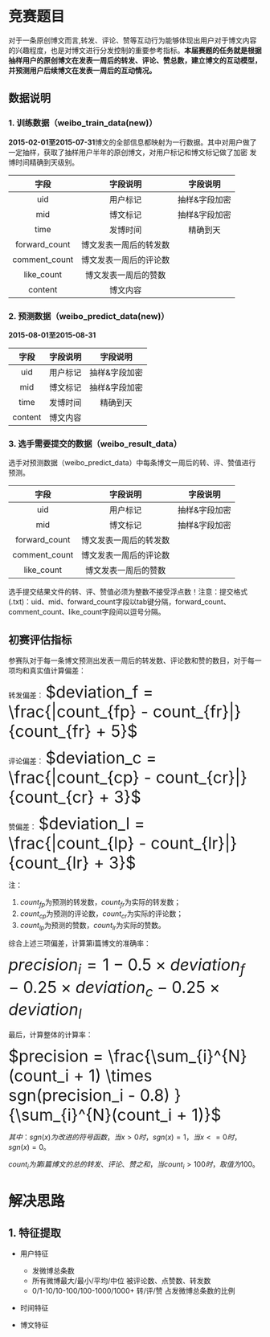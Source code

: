 # 竞赛题目

对于一条原创博文而言,转发、评论、赞等互动行为能够体现出用户对于博文内容的兴趣程度，也是对博文进行分发控制的重要参考指标。**本届赛题的任务就是根据抽样用户的原创博文在发表一周后的转发、评论、赞总数，建立博文的互动模型，并预测用户后续博文在发表一周后的互动情况。**

## 数据说明

### 1. 训练数据（weibo_train_data(new)）

**2015-02-01至2015-07-31**博文的全部信息都映射为一行数据。其中对用户做了一定抽样，获取了抽样用户半年的原创博文，对用户标记和博文标记做了加密 发博时间精确到天级别。 

| 字段 | 字段说明 |    字段说明   |
|:----:|:--------:|:-------------:|
|  uid | 用户标记 | 抽样&字段加密 |
|  mid | 博文标记 | 抽样&字段加密 |
| time | 发博时间 | 精确到天 |
| forward_count | 博文发表一周后的转发数 |    |
| comment_count | 博文发表一周后的评论数 |    |
| like_count | 博文发表一周后的赞数 |    |
| content | 博文内容 |    |

### 2. 预测数据（weibo_predict_data(new)）

**2015-08-01至2015-08-31**

| 字段 | 字段说明 |    字段说明   |
|:----:|:--------:|:-------------:|
|  uid | 用户标记 | 抽样&字段加密 |
|  mid | 博文标记 | 抽样&字段加密 |
| time | 发博时间 | 精确到天 |
| content | 博文内容 |    |

### 3. 选手需要提交的数据（weibo_result_data）

选手对预测数据（weibo_predict_data）中每条博文一周后的转、评、赞值进行预测。

| 字段 | 字段说明 |    字段说明   |
|:----:|:--------:|:-------------:|
|  uid | 用户标记 | 抽样&字段加密 |
|  mid | 博文标记 | 抽样&字段加密 |
| forward_count | 博文发表一周后的转发数 |    |
| comment_count | 博文发表一周后的评论数 |    |
| like_count | 博文发表一周后的赞数 |    |

选手提交结果文件的转、评、赞值必须为整数不接受浮点数！注意：提交格式(.txt)：uid、mid、forward_count字段以tab键分隔，forward_count、comment_count、like_count字段间以逗号分隔。

## 初赛评估指标

参赛队对于每一条博文预测出发表一周后的转发数、评论数和赞的数目，对于每一项均和真实值计算偏差：

转发偏差：
<font size=6>$deviation_f = \frac{|count_{fp} - count_{fr}|}{count_{fr} + 5}$</font>

评论偏差：
<font size=6>$deviation_c = \frac{|count_{cp} - count_{cr}|}{count_{cr} + 3}$</font>

赞偏差：
<font size=6>$deviation_l = \frac{|count_{lp} - count_{lr}|}{count_{lr} + 3}$</font>

注：
1. $count_{fp}$为预测的转发数，$count_{fr}$为实际的转发数；
2. $count_{cp}$为预测的评论数，$count_{cr}$为实际的评论数；
1. $count_{lp}$为预测的赞数，$count_{lr}$为实际的赞数。

综合上述三项偏差，计算第i篇博文的准确率：

<font size=6>$precision_i = 1 - 0.5 \times deviation_f - 0.25 \times deviation_c - 0.25 \times deviation_l$</font>

最后，计算整体的计算率：

<font size=6>$precision = \frac{\sum_{i}^{N}(count_i + 1) \times sgn(precision_i - 0.8) }{\sum_{i}^{N}(count_i + 1)}$</font>

$其中：sgn(x)为改进的符号函数，当x>0时， sgn(x)=1，当x<=0时，sgn(x)=0。$

$count_i为第i篇博文的总的转发、评论、赞之和，当count_i>100时，取值为100。$

# 解决思路

## 1. 特征提取
 - 用户特征
    - 发微博总条数
    - 所有微博最大/最小/平均/中位 被评论数、点赞数、转发数    
    - 0/1-10/10-100/100-1000/1000+ 转/评/赞 占发微博总条数的比例

 - 时间特征
 - 博文特征